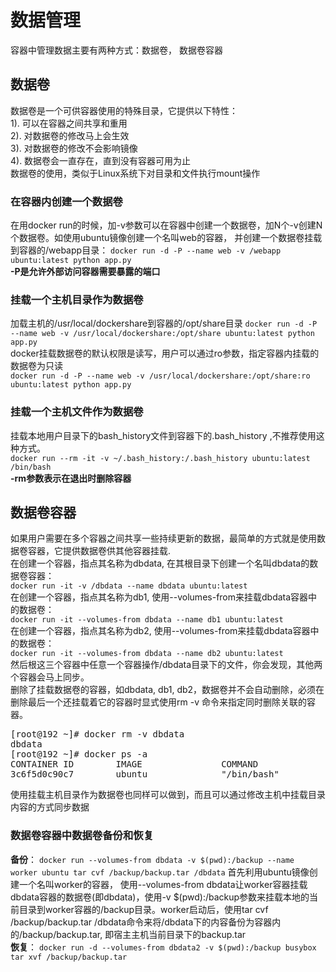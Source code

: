 # 数据管理 #
容器中管理数据主要有两种方式：数据卷， 数据卷容器  
## 数据卷 ##
数据卷是一个可供容器使用的特殊目录，它提供以下特性：  
1). 可以在容器之间共享和重用  
2). 对数据卷的修改马上会生效  
3). 对数据卷的修改不会影响镜像  
4). 数据卷会一直存在，直到没有容器可用为止  
数据卷的使用，类似于Linux系统下对目录和文件执行mount操作  
### 在容器内创建一个数据卷 ###
在用docker run的时候，加-v参数可以在容器中创建一个数据卷，加N个-v创建N个数据卷。如使用ubuntu镜像创建一个名叫web的容器， 并创建一个数据卷挂载到容器的/webapp目录：
 `docker run -d -P --name web -v /webapp ubuntu:latest python app.py`  
**-P是允许外部访问容器需要暴露的端口**
### 挂载一个主机目录作为数据卷 ###
加载主机的/usr/local/dockershare到容器的/opt/share目录
 `docker run -d -P --name web -v /usr/local/dockershare:/opt/share ubuntu:latest python app.py`  
docker挂载数据卷的默认权限是读写，用户可以通过ro参数，指定容器内挂载的数据卷为只读  
 `docker run -d -P --name web -v /usr/local/dockershare:/opt/share:ro ubuntu:latest python app.py`
### 挂载一个主机文件作为数据卷 ###
挂载本地用户目录下的bash_history文件到容器下的.bash_history ,不推荐使用这种方式。  
 `docker run --rm -it -v ~/.bash_history:/.bash_history ubuntu:latest /bin/bash`  
 **-rm参数表示在退出时删除容器**  
## 数据卷容器 ##
如果用户需要在多个容器之间共享一些持续更新的数据，最简单的方式就是使用数据卷容器，它提供数据卷供其他容器挂载.  
在创建一个容器，指点其名称为dbdata, 在其根目录下创建一个名叫dbdata的数据卷容器：    
 `docker run -it -v /dbdata --name dbdata ubuntu:latest`  
在创建一个容器，指点其名称为db1, 使用--volumes-from来挂载dbdata容器中的数据卷：     
 `docker run -it --volumes-from dbdata --name db1 ubuntu:latest`  
在创建一个容器，指点其名称为db2, 使用--volumes-from来挂载dbdata容器中的数据卷：      
 `docker run -it --volumes-from dbdata --name db2 ubuntu:latest`  
然后根这三个容器中任意一个容器操作/dbdata目录下的文件，你会发现，其他两个容器会马上同步。  
删除了挂载数据卷的容器，如dbdata, db1, db2，数据卷并不会自动删除，必须在删除最后一个还挂载着它的容器时显式使用rm -v 命令来指定同时删除关联的容器。  
<pre>
[root@192 ~]# docker rm -v dbdata
dbdata
[root@192 ~]# docker ps -a
CONTAINER ID        IMAGE               COMMAND             CREATED             STATUS                    PORTS               NAMES
3c6f5d0c90c7        ubuntu              "/bin/bash"         24 hours ago        Exited (0) 23 hours ago                       admiring_einstein   
</pre>  
使用挂载主机目录作为数据卷也同样可以做到，而且可以通过修改主机中挂载目录内容的方式同步数据   
### 数据卷容器中数据卷备份和恢复 ###
**备份**：
 `docker run --volumes-from dbdata -v $(pwd):/backup --name worker ubuntu tar cvf /backup/backup.tar /dbdata`
首先利用ubuntu镜像创建一个名叫worker的容器， 使用--volumes-from dbdata让worker容器挂载dbdata容器的数据卷(即dbdata)，使用-v $(pwd):/backup参数来挂载本地的当前目录到worker容器的/backup目录。worker启动后，使用tar cvf /backup/backup.tar /dbdata命令来将/dbdata下的内容备份为容器内的/backup/backup.tar, 即宿主主机当前目录下的backup.tar  
**恢复**： 
 `docker run -d --volumes-from dbdata2 -v $(pwd):/backup busybox tar xvf /backup/backup.tar` 




